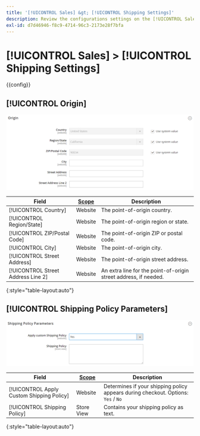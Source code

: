 ```yaml
---
title: '[!UICONTROL Sales] &gt; [!UICONTROL Shipping Settings]'
description: Review the configurations settings on the [!UICONTROL Sales] &gt; [!UICONTROL Shipping Settings] page of the Commerce Admin.
exl-id: d7d46946-f8c9-4714-96c3-2173e28f7bfa
---
```

# [!UICONTROL Sales] > [!UICONTROL Shipping Settings]

{{config}}

## [!UICONTROL Origin]

![Origin](./assets/shipping-settings-origin.png)<!-- zoom -->

<!-- [Origin](https://docs.magento.com/user-guide/shipping/shipping-settings.html) -->

|Field|[Scope](../../getting-started/websites-stores-views.md#scope-settings)|Description|
|--- |--- |--- |
|[!UICONTROL Country]|Website|The point-of-origin country.|
|[!UICONTROL Region/State]|Website|The point-of-origin region or state.|
|[!UICONTROL ZIP/Postal Code]|Website|The point-of-origin ZIP or postal code.|
|[!UICONTROL City]|Website|The point-of-origin city.|
|[!UICONTROL Street Address]|Website|The point-of-origin street address.|
|[!UICONTROL Street Address Line 2]|Website|An extra line for the point-of-origin street address, if needed.|

{:style="table-layout:auto"}

## [!UICONTROL Shipping Policy Parameters]

![Shipping Policy Parameters](./assets/shipping-settings-shipping-policy-parameters.png)<!-- zoom -->

<!-- [Shipping Policy Parameters](https://docs.magento.com/user-guide/shipping/shipping-policy-parameters.html) -->

|Field|[Scope](../../getting-started/websites-stores-views.md#scope-settings)|Description|
|--- |--- |--- |
|[!UICONTROL Apply Custom Shipping Policy]|Website|Determines if your shipping policy appears during checkout. Options: `Yes` / `No`|
|[!UICONTROL Shipping Policy]|Store View|Contains your shipping policy as text.|

{:style="table-layout:auto"}
